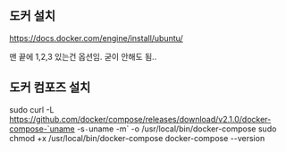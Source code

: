 ## 도커 설치 

https://docs.docker.com/engine/install/ubuntu/

맨 끝에 1,2,3 있는건 옵션임. 굳이 안해도 됨..

## 도커 컴포즈 설치 

sudo curl -L https://github.com/docker/compose/releases/download/v2.1.0/docker-compose-`uname -s`-`uname -m` -o /usr/local/bin/docker-compose
sudo chmod +x /usr/local/bin/docker-compose
docker-compose --version

